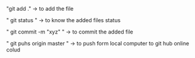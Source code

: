 "git add ." -> to add the file

" git status " -> to know the added files status

" git commit -m "xyz" " -> to commit the added file

" git puhs origin master " -> to push form local computer to git hub online colud
